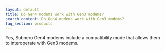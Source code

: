 ```yaml
---
layout: default
title: Do Gen4 modems work with Gen3 modems?
search_content: Do Gen4 modems work with Gen3 modems?
faq_section: products
---
```


Yes, Subnero Gen4 modems include a compatibility mode that allows them to interoperate with Gen3 modems.
